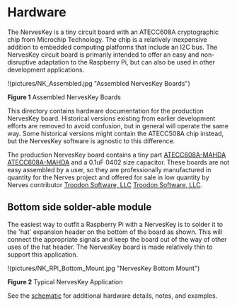 # Hardware

The NervesKey is a tiny circuit board with an ATECC608A cryptographic chip from Microchip Technology. The chip is a relatively inexpensive addition to embedded computing platforms that include an I2C bus. The NervesKey circuit board is primarily intended to offer an easy and non-disruptive adaptation to the Raspberry Pi, but can also be used in other development applications.

!(pictures/NK_Assembled.jpg "Assembled NervesKey Boards")

<b>Figure 1</b> Assembled NervesKey Boards

This directory contains hardware documentation for the production NervesKey board.  Historical versions existing from earlier development efforts are removed to avoid confusion, but in general will operate the same way.  Some historical versions might contain the ATECC508A chip instead, but the NervesKey software is agnostic 
to this difference.  

The production NervesKey board contains a tiny part <a href="https://www.digikey.com/product-detail/en/microchip-technology/ATECC608A-MAHDA-S/ATECC608A-MAHDA-STR-ND/7928113" target="_blank">ATECC608A-MAHDA</a> [ATECC608A-MAHDA](https://www.digikey.com/product-detail/en/microchip-technology/ATECC608A-MAHDA-S/ATECC608A-MAHDA-STR-ND/7928113) and a 0.1uF 0402 size capacitor.  These boards are not easy assembled by a user, so they are professionally manufactured in quantity for the Nerves project and offered for sale in low quantity by Nerves contributor <a href="http://www.troodon-software.com" target="_blank">Troodon Software, LLC</a> [Troodon Software, LLC](http://www.troodon-software.com/).  

## Bottom side solder-able module

The easiest way to outfit a Raspberry Pi with a NervesKey is to solder it to the 'hat' expansion header on the bottom of the board as shown.  This will connect the appropriate signals and keep the board out of the way of other uses of the hat header.  The NervesKey board is made relatively thin to support this application.

!(pictures/NK_RPi_Bottom_Mount.jpg "NervesKey Bottom Mount")

<b>Figure 2</b> Typical NervesKey Application

See the [schematic](TSW19001_NERVESKEY_X1_SCH.PDF) for additional hardware details, notes, and examples.
